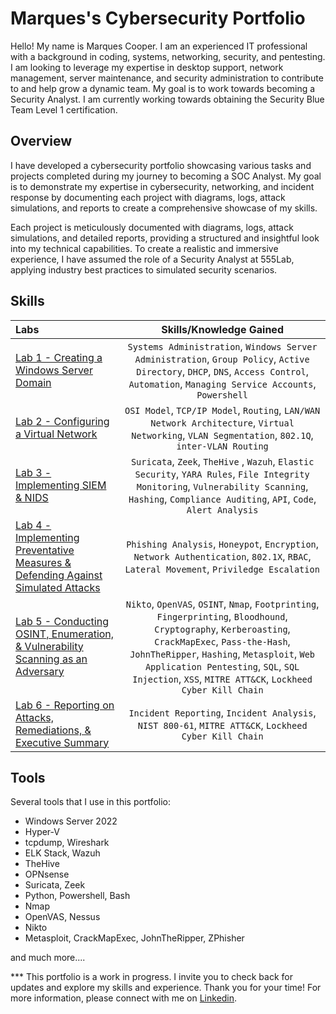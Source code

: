 # Marques's Cybersecurity Portfolio
Hello! My name is Marques Cooper. I am an experienced IT professional with a background in coding, systems, networking, security, and pentesting. I am looking to leverage my expertise in desktop support, network management, server maintenance, and security administration to contribute to and help grow a dynamic team. My goal is to work towards becoming a Security Analyst. I am currently working towards obtaining the Security Blue Team Level 1 certification.

## Overview
I have developed a cybersecurity portfolio showcasing various tasks and projects completed during my journey to becoming a SOC Analyst. My goal is to demonstrate my expertise in cybersecurity, networking, and incident response by documenting each project with diagrams, logs, attack simulations, and reports to create a comprehensive showcase of my skills. 

Each project is meticulously documented with diagrams, logs, attack simulations, and detailed reports, providing a structured and insightful look into my technical capabilities. To create a realistic and immersive experience, I have assumed the role of a Security Analyst at 555Lab, applying industry best practices to simulated security scenarios.

## Skills  
| Labs | Skills/Knowledge Gained | 
| :--- |:---:|
| [Lab 1 - Creating a Windows Server Domain](https://github.com/marques13/Marques-Security-Portfolio/tree/main/1%20-%20Creating%20a%20Windows%20Server%20Domain) | `Systems Administration`, `Windows Server Administration`, `Group Policy`, `Active Directory`, `DHCP`, `DNS`, `Access Control`, `Automation`, `Managing Service Accounts`, `Powershell` |
| [Lab 2 - Configuring a Virtual Network](https://github.com/marques13/Marques-Security-Portfolio/tree/main/2%20-%20Configuring%20a%20Virtual%20Network) | `OSI Model`, `TCP/IP Model`, `Routing`,  `LAN/WAN Network Architecture`, `Virtual Networking`, `VLAN Segmentation`, `802.1Q`, `inter-VLAN Routing` | 
| [Lab 3 - Implementing SIEM & NIDS](https://github.com/marques13/Marques-Security-Portfolio/tree/main/3%20-%20Implementing%20SIEM%20%26%20NIDS) | `Suricata`, `Zeek`, `TheHive` , `Wazuh`, `Elastic Security`, `YARA Rules`, `File Integrity Monitoring`, `Vulnerability Scanning`, `Hashing`, `Compliance Auditing`, `API`, `Code`, `Alert Analysis` |
| [Lab 4 - Implementing Preventative Measures & Defending Against Simulated Attacks](https://github.com/marques13/Marques-Security-Portfolio/tree/main/4%20-%20Implementing%20Preventative%20Measures%20%26%20Defending%20Against%20Simulated%20Attacks) | `Phishing Analysis`, `Honeypot`, `Encryption`, `Network Authentication`, `802.1X`, `RBAC`, `Lateral Movement`, `Priviledge Escalation` |
| [Lab 5 - Conducting OSINT, Enumeration, & Vulnerability Scanning as an Adversary](https://github.com/marques13/Marques-Security-Portfolio/tree/main/5%20-%20Conducting%20OSINT%2C%20Enumeration%2C%20%26%20Vulnerability%20Scanning%20as%20an%20Adversary) | `Nikto`, `OpenVAS`, `OSINT`, `Nmap`, `Footprinting`, `Fingerprinting`, `Bloodhound`, `Cryptography`, `Kerberoasting`, `CrackMapExec`, `Pass-the-Hash`, `JohnTheRipper`, `Hashing`, `Metasploit`, `Web Application Pentesting`, `SQL`, `SQL Injection`, `XSS`, `MITRE ATT&CK`, `Lockheed Cyber Kill Chain` |
| [Lab 6 - Reporting on Attacks, Remediations, & Executive Summary](https://github.com/marques13/Marques-Security-Portfolio/tree/main/6%20-%20Reporting%20on%20Attacks%2C%20Remediations%2C%20%26%20Executive%20Summary) | `Incident Reporting`, `Incident Analysis`, `NIST 800-61`, `MITRE ATT&CK`, `Lockheed Cyber Kill Chain` | 

## Tools 
Several tools that I use in this portfolio: 
* Windows Server 2022
* Hyper-V
* tcpdump, Wireshark
* ELK Stack, Wazuh
* TheHive
* OPNsense
* Suricata, Zeek
* Python, Powershell, Bash
* Nmap
* OpenVAS, Nessus
* Nikto
* Metasploit, CrackMapExec, JohnTheRipper, ZPhisher

and much more....

*** This portfolio is a work in progress. I invite you to check back for updates and explore my skills and experience. Thank you for your time! For more information, please connect with me on [Linkedin](https://www.linkedin.com/in/marquescooper13/).


